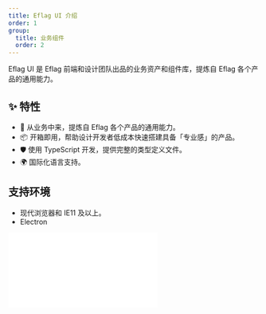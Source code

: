```yaml
---
title: Eflag UI 介绍
order: 1
group:
  title: 业务组件
  order: 2
---
```


Eflag UI 是 Eflag 前端和设计团队出品的业务资产和组件库，提炼自 Eflag 各个产品的通用能力。

## ✨ 特性

- 🌈 从业务中来，提炼自 Eflag 各个产品的通用能力。
- 📦 开箱即用，帮助设计开发者低成本快速搭建具备「专业感」的产品。
- 🛡 使用 TypeScript 开发，提供完整的类型定义文件。
- 🌍 国际化语言支持。

## 支持环境

- 现代浏览器和 IE11 及以上。
- Electron

<embed src="./ui-quickstart.md#L8-L100000"></embed>
